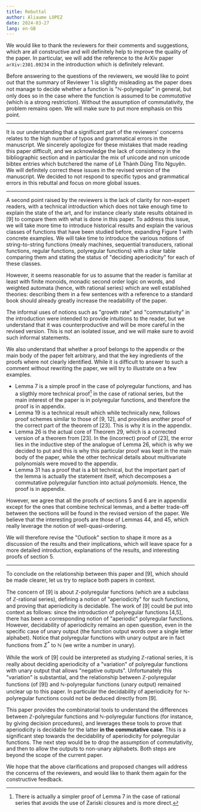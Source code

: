 ```yaml
---
title: Rebuttal
author: Aliaume LOPEZ
date: 2024-03-27
lang: en-GB
---
```


We would like to thank the reviewers for their comments and suggestions, which
are all constructive and will definitely help to improve the quality of the
paper. In particular, we will add the reference to the ArXiv paper
`arXiv:2301.09234` in the introduction which is definitely relevant.

Before answering to the questions of the reviewers, we would like to point out
that the summary of Reviewer 1 is slightly misleading as the paper does not
manage to decide whether a function is "$\mathbb{N}$-polyregular" in general,
but only does so in the case where the function is assumed to be *commutative*
(which is a strong restriction). Without the assumption of commutativity, the
problem remains open. We will make sure to put more emphasis on this point.

--- 

It is our understanding that a significant part of the reviewers' concerns
relates to the high number of typos and grammatical errors in the manuscript.
We sincerely apologize for these mistakes that made reading this paper
difficult, and we acknowledge the lack of consistency in the bibliographic
section and in particular the mix of unicode and non unicode bibtex entries
which butchered the name of Lê Thành Dũng Tito Nguyên. We will definitely
correct these issues in the revised version of the manuscript. We decided to
not respond to specific typos and grammatical errors in this rebuttal and focus
on more global issues.

--- 

A second point raised by the reviewers is the lack of clarity for non-expert
readers, with a technical introduction which does not take enough time to
explain the state of the art, and for instance clearly state results obtained
in [9] to compare them with what is done in this paper. To address this issue,
we will take more time to introduce historical results and explain the various
classes of functions that have been studied before, expanding Figure 1 with
concrete examples. We will take time to introduce the various notions of
string-to-string functions (mealy machines, sequential transducers, rational
functions, regular functions, polyregular functions) with a clear table
comparing them and stating the status of "deciding aperiodicity" for each of
these classes. 

However, it seems reasonable for us to assume that the reader is familiar at
least with finite monoids, monadic second order logic on words, and weighted
automata (hence, with rational series) which are well established theories:
describing them in a few sentences with a reference to a standard book should
already greatly increase the readability of the paper.

The informal uses of notions such as "growth rate" and "commutativity" in the
introduction were intended to provide intuitions to the reader, but we
understand that it was counterproductive and will be more careful in the
revised version. This is not an isolated issue, and we will make sure to avoid
such informal statements.

We also understand that whether a proof belongs to the appendix or the main
body of the paper felt arbitrary, and that the key ingredients of the proofs
where not clearly identified. While it is difficult to answer to such a comment
without rewriting the paper, we will try to illustrate on a few examples.

- Lemma 7 is a simple proof in the case of polyregular functions, and has
  a sligthly more technical proof[^1] in the case of rational series, but the
  main interest of the paper is in polyregular functions, and therefore the
  proof is in appendix.
- Lemma 19 is a technical result which while technically new, follows proof
  schemes similar to those of [9, 12], and provides another proof of the
  correct part of the theorem of [23]. This is why it is in the appendix.
- Lemma 26 is the actual core of Theorem 29, which is a corrected version of
  a theorem from [23]. In the (incorrect) proof of [23], the error lies in the
  inductive step of the analogue of Lemma 26, which is why we decided to put
  and this is why this particular proof was kept in the main body of the paper,
  while the other technical details about multivariate polynomials were moved
  to the appendix. 
- Lemma 31 has a proof that is a bit technical, but the important part of the
  lemma is actually the statement itself, which decomposes a commutative
  polyregular function into actual *polynomials*. Hence, the proof is in
  appendix.

However, we agree that all the proofs of sections 5 and 6 are in appendix
except for the ones that combine technical lemmas, and a better trade-off
between the sections will be found in the revised version of the paper. We
believe that the interesting proofs are those of Lemmas 44, and 45, which
really leverage the notion of well-quasi-ordering.

We will therefore revise the "Outlook" section to shape it more as a discussion
of the results and their implications, which will leave space for a more
detailed introduction, explanations of the results, and interesting proofs of
section 5.

--- 

To conclude on the relationship between this paper and [9], which should be
made clearer, let us try to replace both papers in context. 

The concern of [9] is about $\mathbb{Z}$-polyregular functions (which are
a subclass of $\mathbb{Z}$-rational series), defining a notion of
"aperiodicity" for such functions, and proving that aperiodicity is decidable.
The work of [9] could be put into context as follows: since the introduction of
polyregular functions [4,5], there has been a corresponding notion of
"aperiodic" polyregular functions. However, decidability of aperiodicity
remains an open question, even in the specific case of unary output (the
function output words over a single letter alphabet). Notice that polyregular
functions with unary output are in fact functions from $\Sigma^*$ to
$\mathbb{N}$ (we write a number in unary). 

While the work of [9] could be interpreted as studying $\mathbb{Z}$-rational
series, it is really about deciding aperiodicity of a "variation" of
polyregular functions with unary output that allows "negative outputs".
Unfortunately this "variation" is substantial, and the relationship between
$\mathbb{Z}$-polyregular functions (of [9]) and $\mathbb{N}$-polyregular
functions (unary output) remained unclear up to this paper. In particular the
decidability of aperiodicity for $\mathbb{N}$-polyregular functions could not
be deduced directly from [9]. 

This paper provides the combinatorial tools to understand the differences
between $\mathbb{Z}$-polyregular functions and $\mathbb{N}$-polyregular
functions (for instance, by giving decision procedures), and leverages these
tools to prove that aperiodicity is decidable for the latter **in the
commutative case**. This is a significant step towards the decidability of
aperiodicity for polyregular functions. The next step would be to drop the
assumption of commutativity, and then to allow the outputs to non-unary
alphabets. Both steps are beyond the scope of the current paper.

We hope that the above clarifications and proposed changes will address the
concerns of the reviewers, and would like to thank them again for the
constructive feedback.

[^1]: There is actually a simpler proof of Lemma 7 in the case of rational
series that avoids the use of Zariski closures and is more direct.
